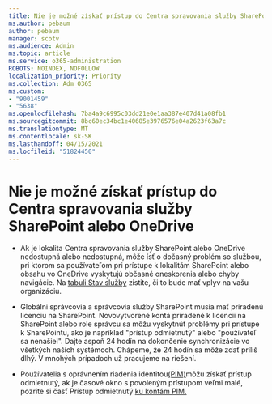 ```yaml
---
title: Nie je možné získať prístup do Centra spravovania služby SharePoint alebo OneDrive
ms.author: pebaum
author: pebaum
manager: scotv
ms.audience: Admin
ms.topic: article
ms.service: o365-administration
ROBOTS: NOINDEX, NOFOLLOW
localization_priority: Priority
ms.collection: Adm_O365
ms.custom:
- "9001459"
- "5638"
ms.openlocfilehash: 7ba4a9c6995c03dd21e0e1aa387e407d41a08fb1
ms.sourcegitcommit: 8bc60ec34bc1e40685e3976576e04a2623f63a7c
ms.translationtype: MT
ms.contentlocale: sk-SK
ms.lasthandoff: 04/15/2021
ms.locfileid: "51824450"
---
```

# <a name="unable-to-access-sharepoint-or-onedrive-admin-center"></a>Nie je možné získať prístup do Centra spravovania služby SharePoint alebo OneDrive

- Ak je lokalita Centra spravovania služby SharePoint alebo OneDrive nedostupná alebo nedostupná, môže ísť o dočasný problém so službou, pri ktorom sa používateľom pri prístupe k lokalitám SharePoint alebo obsahu vo OneDrive vyskytujú občasné oneskorenia alebo chyby navigácie. Na [tabuli Stav služby](https://admin.microsoft.com/AdminPortal/Home#/servicehealth) zistite, či to bude mať vplyv na vašu organizáciu.

- Globálni správcovia a správcovia služby SharePoint musia mať priradenú licenciu na SharePoint. Novovytvorené kontá priradené k licencii na SharePoint alebo role správcu sa môžu vyskytnúť problémy pri prístupe k SharePointu, ako je napríklad "prístup odmietnutý" alebo "používateľ sa nenašiel". Dajte aspoň 24 hodín na dokončenie synchronizácie vo všetkých našich systémoch. Chápeme, že 24 hodín sa môže zdať príliš dlhý. V mnohých prípadoch už pracujeme na riešení.

- Používatelia s oprávnením riadenia identitou[(PIM)](https://docs.microsoft.com/azure/active-directory/privileged-identity-management/pim-how-to-add-role-to-user?tabs=new)môžu získať prístup odmietnutý, ak je časové okno s povoleným prístupom veľmi malé, pozrite si časť Prístup odmietnutý [ku kontám PIM.](https://docs.microsoft.com/sharepoint/troubleshoot/administration/access-denied-to-pim-user-accounts)
